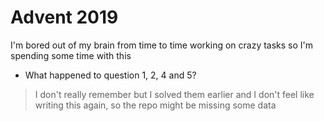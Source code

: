 # Advent 2019

I'm bored out of my brain from time to time working on crazy tasks so I'm
spending some time with this

* What happened to question 1, 2, 4 and 5?
> I don't really remember but I solved them earlier and I don't feel like
> writing this again, so the repo might be missing some data
